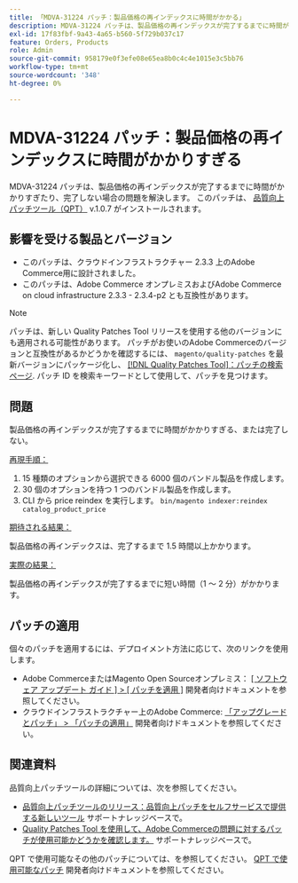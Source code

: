 ```yaml
---
title: 「MDVA-31224 パッチ：製品価格の再インデックスに時間がかかる」
description: MDVA-31224 パッチは、製品価格の再インデックスが完了するまでに時間がかかりすぎたり、完了しない場合の問題を解決します。 このパッチは、[Quality Patches Tool （QPT） ] （https://devdocs.magento.com/guides/v2.4/comp-mgr/patching.html#mqp） v.1.0.7 がインストールされている場合に利用できます。
exl-id: 17f83fbf-9a43-4a65-b560-5f729b037c17
feature: Orders, Products
role: Admin
source-git-commit: 958179e0f3efe08e65ea8b0c4c4e1015e3c5bb76
workflow-type: tm+mt
source-wordcount: '348'
ht-degree: 0%

---
```


# MDVA-31224 パッチ：製品価格の再インデックスに時間がかかりすぎる

MDVA-31224 パッチは、製品価格の再インデックスが完了するまでに時間がかかりすぎたり、完了しない場合の問題を解決します。 このパッチは、 [品質向上パッチツール（QPT）](https://devdocs.magento.com/guides/v2.4/comp-mgr/patching.html#mqp) v.1.0.7 がインストールされます。

## 影響を受ける製品とバージョン

* このパッチは、クラウドインフラストラクチャー 2.3.3 上のAdobe Commerce用に設計されました。
* このパッチは、Adobe Commerce オンプレミスおよびAdobe Commerce on cloud infrastructure 2.3.3 - 2.3.4-p2 とも互換性があります。

>[!NOTE]
>
>パッチは、新しい Quality Patches Tool リリースを使用する他のバージョンにも適用される可能性があります。 パッチがお使いのAdobe Commerceのバージョンと互換性があるかどうかを確認するには、 `magento/quality-patches` を最新バージョンにパッケージ化し、 [[!DNL Quality Patches Tool]：パッチの検索ページ](https://devdocs.magento.com/quality-patches/tool.html#patch-grid). パッチ ID を検索キーワードとして使用して、パッチを見つけます。

## 問題

製品価格の再インデックスが完了するまでに時間がかかりすぎる、または完了しない。

<u>再現手順：</u>

1. 15 種類のオプションから選択できる 6000 個のバンドル製品を作成します。
1. 30 個のオプションを持つ 1 つのバンドル製品を作成します。
1. CLI から price reindex を実行します。     `bin/magento indexer:reindex catalog_product_price`

<u>期待される結果：</u>

製品価格の再インデックスは、完了するまで 1.5 時間以上かかります。

<u>実際の結果：</u>

製品価格の再インデックスが完了するまでに短い時間（1 ～ 2 分）がかかります。

## パッチの適用

個々のパッチを適用するには、デプロイメント方法に応じて、次のリンクを使用します。

* Adobe CommerceまたはMagento Open Sourceオンプレミス： [[ ソフトウェア アップデート ガイド ] > [ パッチを適用 ]](https://devdocs.magento.com/guides/v2.4/comp-mgr/patching/mqp.html) 開発者向けドキュメントを参照してください。
* クラウドインフラストラクチャー上のAdobe Commerce: [「アップグレードとパッチ」 > 「パッチの適用」](https://devdocs.magento.com/cloud/project/project-patch.html) 開発者向けドキュメントを参照してください。

## 関連資料

品質向上パッチツールの詳細については、次を参照してください。

* [品質向上パッチツールのリリース：品質向上パッチをセルフサービスで提供する新しいツール](/help/announcements/adobe-commerce-announcements/magento-quality-patches-released-new-tool-to-self-serve-quality-patches.md) サポートナレッジベースで。
* [Quality Patches Tool を使用して、Adobe Commerceの問題に対するパッチが使用可能かどうかを確認します。](/help/support-tools/patches-available-in-qpt-tool/check-patch-for-magento-issue-with-magento-quality-patches.md) サポートナレッジベースで。

QPT で使用可能なその他のパッチについては、を参照してください。 [QPT で使用可能なパッチ](https://devdocs.magento.com/quality-patches/tool.html#patch-grid) 開発者向けドキュメントを参照してください。
